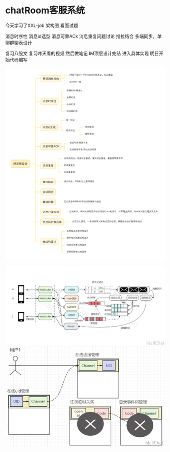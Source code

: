 # chatRoom客服系统
今天学习了XXL-job
架构图
看面试题

消息时序性
消息id选型
消息可靠ACk
消息重复问题讨论
推拉结合
多端同步，单聊群聊表设计

复习八股文
复习咋天看的视频 然后做笔记
IM顶层设计完结
进入具体实现
明日开始代码编写

![img.png](img.png)

![img_1.png](img_1.png)
![img_2.png](img_2.png)